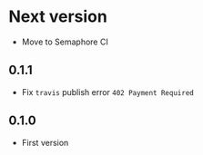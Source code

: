# Next version
+ Move to Semaphore CI

## 0.1.1
+ Fix `travis` publish error `402 Payment Required`

## 0.1.0
+ First version